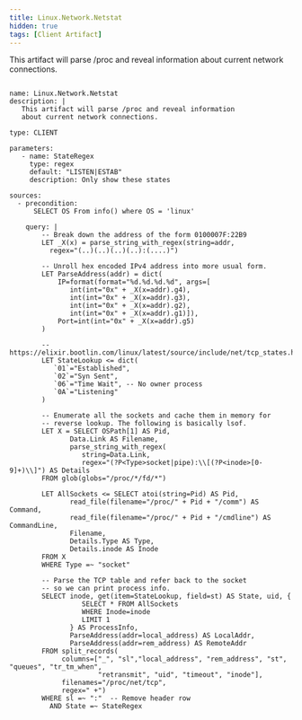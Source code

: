 ```yaml
---
title: Linux.Network.Netstat
hidden: true
tags: [Client Artifact]
---
```


This artifact will parse /proc and reveal information
about current network connections.


<pre><code class="language-yaml">
name: Linux.Network.Netstat
description: |
   This artifact will parse /proc and reveal information
   about current network connections.

type: CLIENT

parameters:
   - name: StateRegex
     type: regex
     default: "LISTEN|ESTAB"
     description: Only show these states

sources:
  - precondition:
      SELECT OS From info() where OS = 'linux'

    query: |
        -- Break down the address of the form 0100007F:22B9
        LET _X(x) = parse_string_with_regex(string=addr,
          regex="(..)(..)(..)(..):(....)")

        -- Unroll hex encoded IPv4 address into more usual form.
        LET ParseAddress(addr) = dict(
            IP=format(format="%d.%d.%d.%d", args=[
               int(int="0x" + _X(x=addr).g4),
               int(int="0x" + _X(x=addr).g3),
               int(int="0x" + _X(x=addr).g2),
               int(int="0x" + _X(x=addr).g1)]),
            Port=int(int="0x" + _X(x=addr).g5)
        )

        -- https://elixir.bootlin.com/linux/latest/source/include/net/tcp_states.h#L14
        LET StateLookup &lt;= dict(
           `01`="Established",
           `02`="Syn Sent",
           `06`="Time Wait", -- No owner process
           `0A`="Listening"
        )

        -- Enumerate all the sockets and cache them in memory for
        -- reverse lookup. The following is basically lsof.
        LET X = SELECT OSPath[1] AS Pid,
               Data.Link AS Filename,
               parse_string_with_regex(
                  string=Data.Link,
                  regex="(?P&lt;Type&gt;socket|pipe):\\[(?P&lt;inode&gt;[0-9]+)\\]") AS Details
        FROM glob(globs="/proc/*/fd/*")

        LET AllSockets &lt;= SELECT atoi(string=Pid) AS Pid,
               read_file(filename="/proc/" + Pid + "/comm") AS Command,
               read_file(filename="/proc/" + Pid + "/cmdline") AS CommandLine,
               Filename,
               Details.Type AS Type,
               Details.inode AS Inode
        FROM X
        WHERE Type =~ "socket"

        -- Parse the TCP table and refer back to the socket
        -- so we can print process info.
        SELECT inode, get(item=StateLookup, field=st) AS State, uid, {
                  SELECT * FROM AllSockets
                  WHERE Inode=inode
                  LIMIT 1
               } AS ProcessInfo,
               ParseAddress(addr=local_address) AS LocalAddr,
               ParseAddress(addr=rem_address) AS RemoteAddr
        FROM split_records(
             columns=["_", "sl","local_address", "rem_address", "st", "queues", "tr_tm_when",
                      "retransmit", "uid", "timeout", "inode"],
             filenames="/proc/net/tcp",
             regex=" +")
        WHERE sl =~ ":"  -- Remove header row
          AND State =~ StateRegex

</code></pre>

